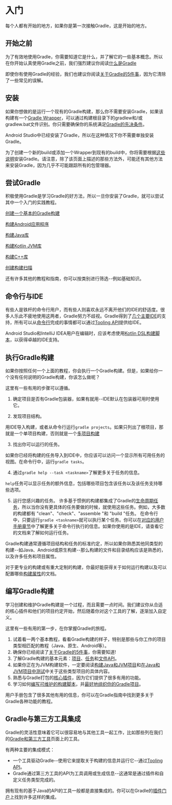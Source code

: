 # 入门

每个人都有开始的地方，如果你是第一次接触Gradle，这是开始的地方。

## 开始之前

为了有效地使用Gradle，你需要知道它是什么，并了解它的一些基本概念。所以在你开始认真使用Gradle之前，我们强烈建议你阅读[什么是Gradle](what_is_gradle.md)

即使你有使用Gradle的经验，我们也建议你阅读[关于Gradle的5件事](what_is_gradle.md)，因为它清除了一些常见的误解。

## 安装

如果你想做的是运行一个现有的Gradle构建，那么你不需要安装Gradle，如果该构建有一个[Gradle Wrapper](reference/gradle_wrapper.md)，可以通过构建根目录下的gradlew和/或gradlew.bat文件识别。你只需要确保你的系统满足[Gradle的先决条件](installation.md)。

Android Studio中已经安装了Gradle，所以在这种情况下你不需要单独安装Gradle。

为了创建一个新的build或添加一个Wrapper到现有的build中，你将需要根据[这些说明](installation.md)安装Gradle。请注意，除了该页面上描述的那些方法外，可能还有其他方法来安装Gradle，因为几乎不可能跟踪所有的包管理器。

## 尝试Gradle

积极使用Gradle是学习Gradle的好方法，所以一旦你安装了Gradle，就可以尝试其中一个入门的实践教程。

[创建一个基本的Gradle构建](https://guides.gradle.org/creating-new-gradle-builds/)

[构建Android应用程序](https://guides.gradle.org/building-android-apps/)

[构建Java库](https://guides.gradle.org/building-java-libraries/)

[构建Kotlin JVM库](https://guides.gradle.org/building-kotlin-jvm-libraries/)

[构建C++库](https://guides.gradle.org/building-cpp-libraries/)

[创建构建扫描](https://guides.gradle.org/creating-build-scans/)

还有许多其他的教程和指南，你可以按类别进行筛选--例如基础知识。

## 命令行与IDE

有些人是铁杆的命令行用户，而有些人则喜欢永远不离开他们的IDE的舒适度。很多人乐此不疲地使用这两者，Gradle努力不歧视。Gradle得到了[几个主要IDE](reference/third_party_integration.md)的支持，所有可以从[命令行](reference/command_line_interface.md)完成的事情都可以通过[Tooling API](reference/third_party_integration.md)提供给IDE。

Android Studio和IntelliJ IDEA用户在编辑时，应该考虑使用[Kotlin DSL构建脚本](api/kotlin_dsl.md)，以获得卓越的IDE支持。

## 执行Gradle构建

如果你按照任何一个上面的教程，你会执行一个Gradle构建。但是，如果给你一个没有任何说明的Gradle构建，你该怎么做呢？

这里有一些有用的步骤可以遵循。

 1. 确定项目是否有Gradle包装器，如果有就用--IDE默认在包装器可用时使用它。

 2. 发现项目结构。

  用IDE导入构建，或者从命令行运行`gradle projects`。如果只列出了根项目，那就是一个单项目构建，否则就是一个[多项目构建]()

 3. 找出你可以运行的任务。

  如果你已经将构建的任务导入到IDE中，你应该可以访问一个显示所有可用任务的视图。在命令行中，运行`gradle tasks`。

 4. 通过`gradle help --task <taskname>`了解更多关于任务的信息。

  `help`任务可以显示任务的额外信息，包括哪些项目包含该任务以及该任务支持哪些选项。

 5. 运行您感兴趣的任务。
    许多基于惯例的构建都集成了Gradle的[生命周期任务]()，所以当你没有更具体的任务要做的时候，就使用这些任务。例如，大多数的构建都有 "clean"、"check"、"assemble "和 "build "任务。
    在命令行中，只要运行`gradle <taskname>`就可以执行某个任务。你可以在[对应的用户手册章节](command_line_interface)中了解更多关于命令行执行的信息。如果你使用的是IDE，请查看它的文档来了解如何运行任务。

Gradle构建通常遵循项目结构和任务的标准约定，所以如果你熟悉其他同类型的构建--如Java、Android或原生构建--那么构建的文件和目录结构应该是熟悉的，以及许多任务和项目属性。

对于更专业的构建或有重大定制的构建，你最好能获得关于如何运行构建以及可以配置哪些[构建属性](running-builds/build_environment.md)的文档。

## 编写Gradle构建

学习创建和维护Gradle构建是一个过程，而且需要一点时间。我们建议你从合适的核心插件和他们的项目约定开始，然后随着你对这个工具的了解，逐渐加入自定义。

这里有一些有用的第一步，在你掌握Gradle的旅程。

 1. 试着看一两个基本教程，看看Gradle构建的样子，特别是那些与你工作的项目类型相匹配的教程（Java、原生、Android等）。
 2. 确保你已经阅读了[关于Gradle的5件事](what_is_gradle.md)，你需要知道!
 3. 了解Gradle构建的基本元素：[项目](authoring-builds/tutorial_using_tasks.md)、[任务](authoring-builds/more_about_tasks.md)和[文件API](authoring-builds/working_with_files.md)。
 4. 如果你正在为JVM构建软件，一定要阅读[构建Java和JVM项目](jvm/building_java_projects.md)和[在Java和JVM项目中测试](jvm/java_testing.md)中关于这些类型项目的具体内容。
 5. 熟悉与Gradle打包的[核心插件](core-plugins/plugin_reference.md)，因为它们提供了很多有用的功能。
 6. 学习如何[编写可维护的构建脚本](authoring-builds/authoring_maintainable_build_scripts.md)，并[最好地组织你的Gradle项目](authoring-builds/organizing_gradle_projects.md)。

用户手册包含了很多其他有用的信息，你可以在Gradle指南中找到更多关于Gradle各种功能的教程。

## Gradle与第三方工具集成

Gradle的灵活性意味着它可以很容易地与其他工具一起工作，比如那些列在我们的[Gradle和第三方工具](reference/third_party_integration.md)页面上的工具。

有两种主要的集成模式：

 * 一个工具驱动Gradle--使用它来提取关于构建的信息并运行它--通过[Tooling API](reference/third_party_integration.md)。
 * Gradle通过第三方工具的API为工具调用或生成信息--这通常是通过插件和自定义任务类型完成的。

拥有现有的基于Java的API的工具一般都是直接集成的。你可以在Gradle的[插件门户](https://plugins.gradle.org/)上找到许多这样的集成。
